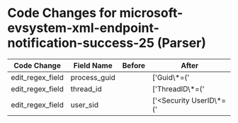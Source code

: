 # Code Changes for microsoft-evsystem-xml-endpoint-notification-success-25 (Parser)

| Code Change | Field Name | Before | After |
|-------------|------------|--------|-------|
| edit_regex_field | process_guid |  | ['Guid\\*=(\'|")\{({process_guid}[^\'}]+)'] |
| edit_regex_field | thread_id |  | ['ThreadID\\*=(\'|")({thread_id}[^\'"]+)', 'ThreadID\\*=(\'|")({thread_id}\d+)\''] |
| edit_regex_field | user_sid |  | ['<Security UserID\\*=(\'|")({user_sid}[^\'"]+)(\'|")'] |